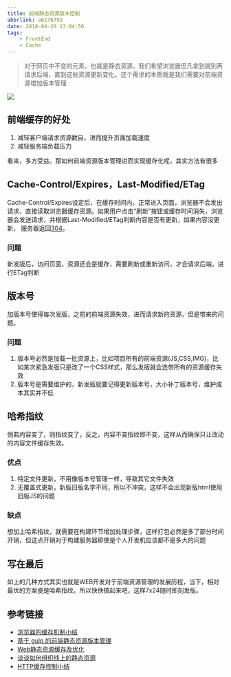 ```yaml
---
title: 前端静态资源版本控制
abbrlink: a6176793
date: 2018-04-20 13:04:56
tags:
    - FrontEnd
    - Cache
---
```

> 对于网页中不变的元素，也就是静态资源，我们希望浏览器但凡拿到就别再请求后端，直到这些资源更新变化。这个需求的本质就是我们需要对前端资源增加版本管理

![](http://static.1991421.cn/blog/2018-04-30-121129.png)

## 前端缓存的好处
1. 减轻客户端请求资源数目，进而提升页面加载速度
2. 减轻服务端负载压力

看来，多方受益。那如何前端资源版本管理进而实现缓存化呢，其实方法有很多

## Cache-Control/Expires，Last-Modified/ETag

Cache-Control/Expires设定后，在缓存时间内，正常进入页面，浏览器不会发出请求，直接读取浏览器缓存资源。如果用户点击“刷新”按钮或缓存时间消失，浏览器会发送请求，并根据Last-Modified/ETag判断内容是否有更新，如果内容没更新，
服务器返回[304](https://httpstatuses.com/304)。

### 问题
新发版后，访问页面，资源还会是缓存，需要刷新或重新访问，才会请求后端，进行ETag判断
## 版本号
    
  加版本号使得每次发版，之前的前端资源失效，进而请求新的资源，但是带来的问题。
### 问题
  1. 版本号必然是加载一批资源上，比如项目所有的前端资源(JS,CSS,IMG)，比如某次紧急发版只是改了一个CSS样式，那么发版就会连带所有的资源缓存失效
  2. 版本号是需要维护的，新发版就要记得更新版本号，大小补丁版本号，维护成本其实并不低

## 哈希指纹
倘若内容变了，则指纹变了，反之，内容不变指纹即不变，这样从而确保只让改动的内容文件缓存失效。

### 优点
1. 特定文件更新，不用像版本号管理一样，导致其它文件失效
2. 无覆盖式更新，新版旧版名字不同，所以不冲突，这样不会出现新版html使用旧版JS的问题

### 缺点

想加上哈希指纹，就需要在构建环节增加处理步骤，这样打包必然是多了部分时间开销，但这点开销对于构建服务器即使是个人开发机应该都不是多大的问题

## 写在最后
如上的几种方式其实也就是WEB开发对于前端资源管理的发展历程，当下，相对最优的方案便是哈希指纹。所以快快搞起来吧，这样7x24随时即刻发版。

## 参考链接

+ [浏览器的缓存机制小结](https://zhuanlan.zhihu.com/p/25953524)
+ [基于 gulp 的前端静态资源版本管理](https://www.jianshu.com/p/fbc519d43924)
+ [Web静态资源缓存及优化](https://juejin.im/post/5a098b5bf265da431a42b227)
+ [谈谈如何组织线上的静态资源](https://github.com/island205/island205.github.com/issues/12)
+ [HTTP缓存控制小结](http://imweb.io/topic/5795dcb6fb312541492eda8c)
